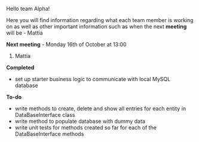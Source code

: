 Hello team Alpha!

Here you will find information regarding what each team member is working on as well as other important information
such as when the next **meeting** will be - Mattia

**Next meeting** - Monday 16th of October at 13:00

1. Mattia

**Completed**
- set up starter business logic to communicate with local MySQL database

**To-do**
- write methods to create, delete and show all entries for each entity in DataBaseInterface class
- write method to populate database with dummy data
- write unit tests for methods created so far for each of the DataBaseInterface methods
